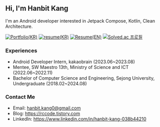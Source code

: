 ## Hi, I'm Hanbit Kang
I'm an Android developer interested in Jetpack Compose, Kotlin, Clean Architecture.

[![Portfolio(KR)](https://img.shields.io/badge/Portfolio(KR)-F9F871?style=flat&logo=Notion&logoColor=black)](https://spangled-floss-ca8.notion.site/ffab0202d4764e748bcc9098630f31b6) [![resume(KR)](https://img.shields.io/badge/Resume(KR)-CBF47B?style=flat&logo=readme&logoColor=black)](https://docs.google.com/document/d/1YnUXEgy6WpCY2IQ2IlYsbS7_FNMpYD2z5r_qmbxk1to/edit?usp=sharing) [![Resume(EN)](https://img.shields.io/badge/Resume(EN)-9FED8B?style=flat&logo=readme&logoColor=black)](https://docs.google.com/document/d/1eBMsC3AGTRewHD54TBfdyS9gkYHksKwkOrWoDG4mRoA/edit?usp=sharing) [![Solved.ac
프로필](http://mazassumnida.wtf/api/mini/generate_badge?boj=fchopinof99)](https://solved.ac/fchopinof99)

### Experiences
- Android Developer Intern, kakaobrain (2023.06~2023.08)
- Mentee, SW Maestro 13th, Ministry of Science and ICT (2022.06~2022.11)
- Bachelor of Computer Science and Engineering, Sejong University, Undergraduate (2018.02~2024.08)

### Contact Me
- Email: hanbit.kang0@gmail.com
- Blog: https://rccode.tistory.com
- LinkedIn: https://www.linkedin.com/in/hanbit-kang-038b44210
